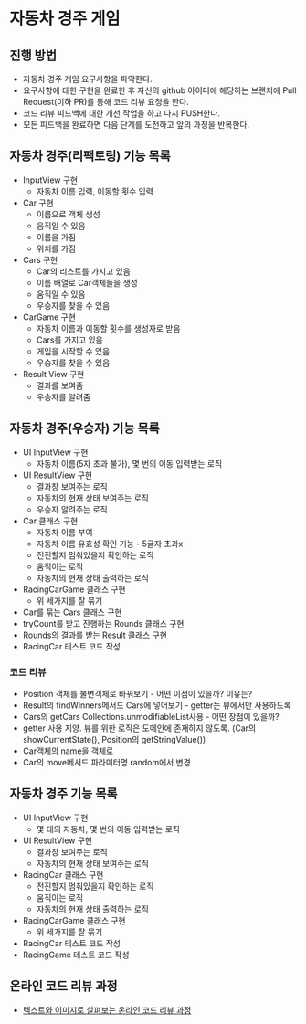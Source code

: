 # 자동차 경주 게임
## 진행 방법
* 자동차 경주 게임 요구사항을 파악한다.
* 요구사항에 대한 구현을 완료한 후 자신의 github 아이디에 해당하는 브랜치에 Pull Request(이하 PR)를 통해 코드 리뷰 요청을 한다.
* 코드 리뷰 피드백에 대한 개선 작업을 하고 다시 PUSH한다.
* 모든 피드백을 완료하면 다음 단계를 도전하고 앞의 과정을 반복한다.

## 자동차 경주(리팩토링) 기능 목록
* InputView 구현
  * 자동차 이름 입력, 이동할 횟수 입력
* Car 구현
  * 이름으로 객체 생성
  * 움직일 수 있음
  * 이름을 가짐
  * 위치를 가짐
* Cars 구현
  * Car의 리스트를 가지고 있음
  * 이름 배열로 Car객체들을 생성
  * 움직일 수 있음
  * 우승자를 찾을 수 있음
* CarGame 구현
  * 자동차 이름과 이동할 횟수를 생성자로 받음
  * Cars를 가지고 있음
  * 게임을 시작할 수 있음
  * 우승자를 찾을 수 있음
* Result View 구현
  * 결과를 보여줌
  * 우승자를 알려줌


## 자동차 경주(우승자) 기능 목록
* UI InputView 구현
  * 자동차 이름(5자 초과 불가), 몇 번의 이동 입력받는 로직
* UI ResultView 구현
  * 결과창 보여주는 로직
  * 자동차의 현재 상태 보여주는 로직
  * 우승자 알려주는 로직
* Car 클래스 구현
  * 자동차 이름 부여
  * 자동차 이름 유효성 확인 기능 - 5글자 초과x
  * 전진할지 멈춰있을지 확인하는 로직
  * 움직이는 로직
  * 자동차의 현재 상태 출력하는 로직
* RacingCarGame 클래스 구현
  * 위 세가지를 잘 묶기
* Car를 묶는 Cars 클래스 구현
* tryCount를 받고 진행하는 Rounds 클래스 구현
* Rounds의 결과를 받는 Result 클래스 구현
* RacingCar 테스트 코드 작성

### 코드 리뷰
* Position 객체를 불변객체로 바꿔보기 - 어떤 이점이 있을까? 이유는?
* Result의 findWinners메서드 Cars에 넣어보기 - getter는 뷰에서만 사용하도록
* Cars의 getCars Collections.unmodifiableList사용 - 어떤 장점이 있을까?
* getter 사용 지양. 뷰를 위한 로직은 도메인에 존재하지 않도록. (Car의 showCurrentState(), Position의 getStringValue())
* Car객체의 name을 객체로
* Car의 move메서드 파라미터명 random에서 변경

## 자동차 경주 기능 목록
* UI InputView 구현
  * 몇 대의 자동차, 몇 번의 이동 입력받는 로직
* UI ResultView 구현
  * 결과창 보여주는 로직
  * 자동차의 현재 상태 보여주는 로직
* RacingCar 클래스 구현
  * 전진할지 멈춰있을지 확인하는 로직
  * 움직이는 로직
  * 자동차의 현재 상태 출력하는 로직
* RacingCarGame 클래스 구현
  * 위 세가지를 잘 묶기
* RacingCar 테스트 코드 작성
* RacingGame 테스트 코드 작성

## 온라인 코드 리뷰 과정
* [텍스트와 이미지로 살펴보는 온라인 코드 리뷰 과정](https://github.com/next-step/nextstep-docs/tree/master/codereview)